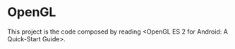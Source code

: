 # OpenGL
This project is the code composed by reading <OpenGL ES 2 for Android: A Quick-Start Guide>.
